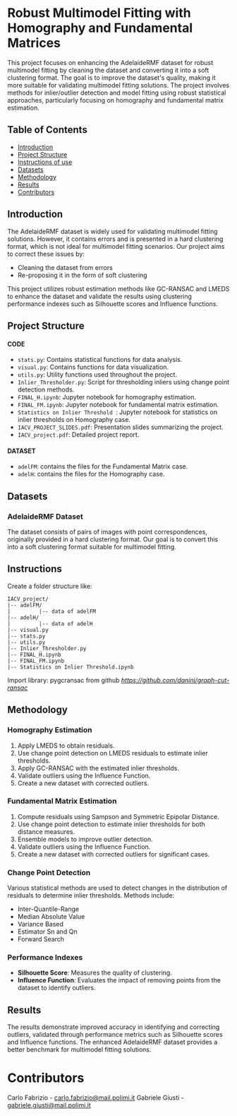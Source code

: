 # Robust Multimodel Fitting with Homography and Fundamental Matrices

This project focuses on enhancing the AdelaideRMF dataset for robust multimodel fitting by cleaning the dataset and converting it into a soft clustering format. The goal is to improve the dataset's quality, making it more suitable for validating multimodel fitting solutions. The project involves methods for inlier/outlier detection and model fitting using robust statistical approaches, particularly focusing on homography and fundamental matrix estimation.

## Table of Contents

- [Introduction](#introduction)
- [Project Structure](#project-structure)
- [Instructions of use](#instructions)
- [Datasets](#datasets)
- [Methodology](#methodology)
- [Results](#results)
- [Contributors](#contributors)

## Introduction

The AdelaideRMF dataset is widely used for validating multimodel fitting solutions. However, it contains errors and is presented in a hard clustering format, which is not ideal for multimodel fitting scenarios. Our project aims to correct these issues by:
- Cleaning the dataset from errors
- Re-proposing it in the form of soft clustering

This project utilizes robust estimation methods like GC-RANSAC and LMEDS to enhance the dataset and validate the results using clustering performance indexes such as Silhouette scores and Influence functions.

## Project Structure
#### CODE
- `stats.py`: Contains statistical functions for data analysis.
- `visual.py`: Contains functions for data visualization.
- `utils.py`: Utility functions used throughout the project.
- `Inlier_Thresholder.py`: Script for thresholding inliers using change point detection methods.
- `FINAL_H.ipynb`: Jupyter notebook for homography estimation.
- `FINAL_FM.ipynb`: Jupyter notebook for fundamental matrix estimation.
- `Statistics on Inlier Threshold `: Jupyter notebook for statistics on inlier thresholds on Homography case.
- `IACV_PROJECT_SLIDES.pdf`: Presentation slides summarizing the project.
- `IACV_project.pdf`: Detailed project report.
#### DATASET
- `adelFM`: contains the files for the Fundamental Matrix case.
- `adelH`: contains the files for the Homography case.

## Datasets

### AdelaideRMF Dataset

The dataset consists of pairs of images with point correspondences, originally provided in a hard clustering format. Our goal is to convert this into a soft clustering format suitable for multimodel fitting.
## Instructions
Create a folder structure like:
```plaintext
IACV_project/
|-- adelFM/
|         |-- data of adelFM
|-- adelH/
|         |-- data of adelH
|-- visual.py
|-- stats.py
|-- utils.py
|-- Inlier_Thresholder.py
|-- FINAL_H.ipynb
|-- FINAL_FM.ipynb
|-- Statistics on Inlier Threshold.ipynb
```

Import library: pygcransac from github *https://github.com/danini/graph-cut-ransac*


## Methodology

### Homography Estimation

1. Apply LMEDS to obtain residuals.
2. Use change point detection on LMEDS residuals to estimate inlier thresholds.
3. Apply GC-RANSAC with the estimated inlier thresholds.
4. Validate outliers using the Influence Function.
5. Create a new dataset with corrected outliers.

### Fundamental Matrix Estimation

1. Compute residuals using Sampson and Symmetric Epipolar Distance.
2. Use change point detection to estimate inlier thresholds for both distance measures.
3. Ensemble models to improve outlier detection.
4. Validate outliers using the Influence Function.
5. Create a new dataset with corrected outliers for significant cases.

### Change Point Detection

Various statistical methods are used to detect changes in the distribution of residuals to determine inlier thresholds. Methods include:
- Inter-Quantile-Range
- Median Absolute Value
- Variance Based
- Estimator Sn and Qn
- Forward Search

### Performance Indexes

- **Silhouette Score**: Measures the quality of clustering.
- **Influence Function**: Evaluates the impact of removing points from the dataset to identify outliers.

## Results

The results demonstrate improved accuracy in identifying and correcting outliers, validated through performance metrics such as Silhouette scores and Influence functions. The enhanced AdelaideRMF dataset provides a better benchmark for multimodel fitting solutions.



# Contributors
Carlo Fabrizio - carlo.fabrizio@mail.polimi.it
Gabriele Giusti - gabriele.giusti@mail.polimi.it
